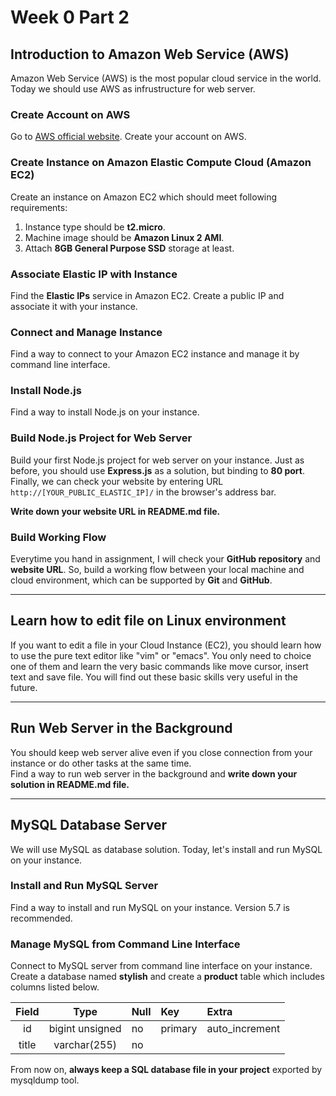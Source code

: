 # Week 0 Part 2

## Introduction to Amazon Web Service (AWS)

Amazon Web Service (AWS) is the most popular cloud service in the world. Today we should use AWS as infrustructure for web server.

### Create Account on AWS

Go to [AWS official website](https://aws.amazon.com/). Create your account on AWS.

### Create Instance on Amazon Elastic Compute Cloud (Amazon EC2)

Create an instance on Amazon EC2 which should meet following requirements:

1. Instance type should be **t2.micro**.
2. Machine image should be **Amazon Linux 2 AMI**.
3. Attach **8GB General Purpose SSD** storage at least.

### Associate Elastic IP with Instance

Find the **Elastic IPs** service in Amazon EC2. Create a public IP and associate it with your instance.

### Connect and Manage Instance

Find a way to connect to your Amazon EC2 instance and manage it by command line interface.

### Install Node.js

Find a way to install Node.js on your instance.

### Build Node.js Project for Web Server

Build your first Node.js project for web server on your instance. Just as before, you should use **Express.js** as a solution, but binding to **80 port**. Finally, we can check your website by entering URL `http://[YOUR_PUBLIC_ELASTIC_IP]/` in the browser's address bar.

**Write down your website URL in README.md file.**

### Build Working Flow

Everytime you hand in assignment, I will check your **GitHub repository** and **website URL**. So, build a working flow between your local machine and cloud environment, which can be supported by **Git** and **GitHub**.

---

## Learn how to edit file on Linux environment

If you want to edit a file in your Cloud Instance (EC2), you should learn how to use the pure text editor like "vim" or "emacs". You only need to choice one of them and learn the very basic commands like move cursor, insert text and save file. You will find out these basic skills very useful in the future.

---

## Run Web Server in the Background

You should keep web server alive even if you close connection from your instance or do other tasks at the same time.  
Find a way to run web server in the background and **write down your solution in README.md file.**

---

## MySQL Database Server

We will use MySQL as database solution. Today, let's install and run MySQL on your instance.

### Install and Run MySQL Server

Find a way to install and run MySQL on your instance. Version 5.7 is recommended.

### Manage MySQL from Command Line Interface

Connect to MySQL server from command line interface on your instance. Create a database named **stylish** and create a **product** table which includes columns listed below.

| Field | Type | Null | Key | Extra |
| :---: | :---: | :--- | :--- | :--- |
| id | bigint unsigned | no | primary | auto_increment |
| title | varchar(255) | no | | |

From now on, **always keep a SQL database file in your project** exported by mysqldump tool.
